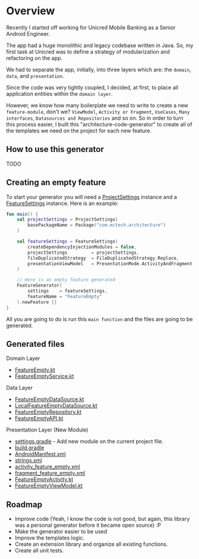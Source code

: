 Overview
=

Recently I started off working for Unicred Mobile Banking as a Senior Android Engineer.

The app had a huge monolithic and legacy codebase written in Java. So, my first task at Unicred was to define a strategy of modularization and refactoring on the app.

We had to separate the app, initially,  into three layers which are: the ```domain```, ```data```, and ```presentation```.

Since the code was very tightly coupled, I decided, at first, to place all application entities within the ```domain layer```.

However, we know how many boilerplate we need to write to create a new ```feature-module```, don't we? ```ViewModel```, ```Activity or Fragment```, ```UseCases```, ```Many interfaces```, ```Datasources and Repositories``` and so on. So in order to turn this process easier, I built this "architecture-code-generator" to create all of the templates we need on the project for each new feature.

## How to use this generator

TODO

## Creating an empty feature

To start your generator you will need a [ProjectSettings](https://github.com/MayconCardoso/ArchitectureBoilerplateGenerator/blob/master/library/src/main/java/com/mctech/architecture/generator/settings/ProjectSettings.kt) instance and a [FeatureSettings](https://github.com/MayconCardoso/ArchitectureBoilerplateGenerator/blob/master/library/src/main/java/com/mctech/architecture/generator/settings/FeatureSettings.kt) instance. Here is an example:

```kotlin
fun main() {
    val projectSettings = ProjectSettings(
        basePackageName = Package("com.mctech.architecture")
    )

    val featureSettings = FeatureSettings(
        createDependencyInjectionModules = false,
        projectSettings         = projectSettings,
        fileDuplicatedStrategy  = FileDuplicatedStrategy.Replace,
        presentationViewModel   = PresentationMode.ActivityAndFragment,
    )

    // Here is an empty feature generated
    FeatureGenerator(
        settings    = featureSettings,
        featureName = "FeatureEmpty"
    ).newFeature {}
}
```

All you are going to do is run this ```main function``` and the files are going to be generated.

## Generated files

Domain Layer
* [FeatureEmpty.kt](https://github.com/MayconCardoso/ArchitectureBoilerplateGenerator/blob/master/sample/domain/src/main/java/com/mctech/architecture/domain/feature_empty/entity/FeatureEmpty.kt)
* [FeatureEmptyService.kt](https://github.com/MayconCardoso/ArchitectureBoilerplateGenerator/blob/master/sample/domain/src/main/java/com/mctech/architecture/domain/feature_empty/service/FeatureEmptyService.kt)

Data Layer
* [FeatureEmptyDataSource.kt](https://github.com/MayconCardoso/ArchitectureBoilerplateGenerator/blob/master/sample/data/src/main/java/com/mctech/architecture/data/feature_empty/datasource/FeatureEmptyDataSource.kt)
* [LocalFeatureEmptyDataSource.kt](https://github.com/MayconCardoso/ArchitectureBoilerplateGenerator/blob/master/sample/data/src/main/java/com/mctech/architecture/data/feature_empty/datasource/LocalFeatureEmptyDataSource.kt)
* [FeatureEmptyRepository.kt](https://github.com/MayconCardoso/ArchitectureBoilerplateGenerator/blob/master/sample/data/src/main/java/com/mctech/architecture/data/feature_empty/repository/FeatureEmptyRepository.kt)
* [FeatureEmptyAPI.kt](https://github.com/MayconCardoso/ArchitectureBoilerplateGenerator/blob/master/sample/data/src/main/java/com/mctech/architecture/data/feature_empty/api/FeatureEmptyAPI.kt)

Presentation Layer (New Module)
* [settings.gradle](https://github.com/MayconCardoso/ArchitectureBoilerplateGenerator/blob/master/settings.gradle) - Add new module on the current project file.
* [build.gradle](https://github.com/MayconCardoso/ArchitectureBoilerplateGenerator/blob/master/sample/features/feature-feature-empty/build.gradle)
* [AndroidManifest.xml](https://github.com/MayconCardoso/ArchitectureBoilerplateGenerator/blob/master/sample/features/feature-feature-empty/src/main/AndroidManifest.xml)
* [strings.xml](https://github.com/MayconCardoso/ArchitectureBoilerplateGenerator/blob/master/sample/features/feature-feature-empty/src/main/res/values/strings.xml)
* [activity_feature_empty.xml](https://github.com/MayconCardoso/ArchitectureBoilerplateGenerator/blob/master/sample/features/feature-feature-empty/src/main/res/layout/activity_feature_empty.xml)
* [fragment_feature_empty.xml](https://github.com/MayconCardoso/ArchitectureBoilerplateGenerator/blob/master/sample/features/feature-feature-empty/src/main/res/layout/fragment_feature_empty.xml)
* [FeatureEmptyActivity.kt](https://github.com/MayconCardoso/ArchitectureBoilerplateGenerator/blob/master/sample/features/feature-feature-empty/src/main/java/com/mctech/architecture/feature/feature_empty/FeatureEmptyActivity.kt)
* [FeatureEmptyViewModel.kt](https://github.com/MayconCardoso/ArchitectureBoilerplateGenerator/blob/master/sample/features/feature-feature-empty/src/main/java/com/mctech/architecture/feature/feature_empty/FeatureEmptyViewModel.kt)

## Roadmap

* Improve code (Yeah, I know the code is not good, but again, this library was a personal generator before it became open source) :P
* Make the generator easier to be used
* Improve the templates logic.
* Create an extension library and organize all existing functions.
* Create all unit tests.
